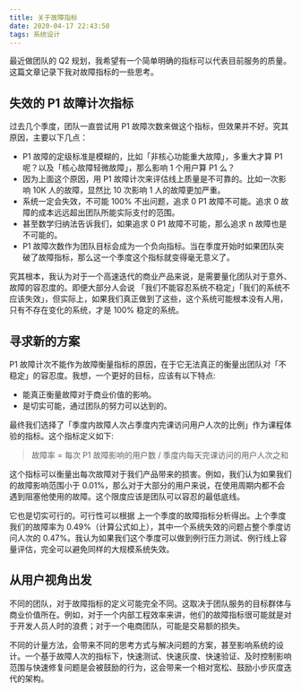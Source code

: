 ```yaml
---
title: 关于故障指标
date: 2020-04-17 22:43:50
tags: 系统设计
---
```


最近做团队的 Q2 规划，我希望有一个简单明确的指标可以代表目前服务的质量。这篇文章记录下我对故障指标的一些思考。

## 失效的 P1 故障计次指标
过去几个季度，团队一直尝试用 P1 故障次数来做这个指标，但效果并不好。究其原因，主要以下几点：
* P1 故障的定级标准是模糊的，比如「非核心功能重大故障」，多重大才算 P1 呢？以及「核心故障轻微故障」，那么影响 1 个用户算 P1 么？
* 因为上面这个原因，用 P1 故障计次来评估线上质量是不可靠的。比如一次影响 10K 人的故障，显然比 10 次影响 1 人的故障更加严重。
* 系统一定会失效，不可能 100% 不出问题，追求 0 P1 故障不可能。追求 0 故障的成本远远超出团队所能实际支付的范围。
* 甚至数学归纳法告诉我们，如果追求 0 P1 故障不可能，那么追求 n 故障也是不可能的。
* P1 故障次数作为团队目标会成为一个负向指标。当在季度开始时如果团队突破了故障指标，那么这一个季度这个指标就变得毫无意义了。

<!-- more -->

究其根本，我认为对于一个高速迭代的商业产品来说，是需要量化团队对于意外、故障的容忍度的。即便大部分人会说 「我们不能容忍系统不稳定」「我们的系统不应该失效」，但实际上，如果我们真正做到了这些，这个系统可能根本没有人用，只有不存在变化的系统，才是 100% 稳定的系统。

## 寻求新的方案
P1 故障计次不能作为故障衡量指标的原因，在于它无法真正的衡量出团队对「不稳定」的容忍度。我想，一个更好的目标，应该有以下特点:
* 能真正衡量故障对于商业价值的影响。
* 是切实可能，通过团队的努力可以达到的。

最终我们选择了「季度内故障人次占季度内完课访问用户人次的比例」作为课程体验的指标。这个指标定义如下:

> 故障率 = 每次 P1 故障影响的用户数 / 季度内每天完课访问的用户人次之和

这个指标可以衡量出每次故障对于我们产品带来的损害。例如，我们认为如果我们的故障影响范围小于 0.01%，那么对于大部分的用户来说，在使用周期内都不会遇到阻塞他使用的故障。这个限度应该是团队可以容忍的最低底线。

它也是切实可行的。可行性可以根据 上一个季度的故障指标分析得出。上个季度我们的故障率为 0.49%（计算公式如上），其中一个系统失效的问题占整个季度访问人次的 0.47%。我认为如果我们这个季度可以做到例行压力测试、例行线上容量评估，完全可以避免同样的大规模系统失效。

## 从用户视角出发
不同的团队，对于故障指标的定义可能完全不同。这取决于团队服务的目标群体与商业价值所在。例如，对于一个内部工程效率来讲，他们的故障指标很可能就是对于开发人员人时的浪费；对于一个电商团队，可能是交易额的损失。

不同的计量方法，会带来不同的思考方式与解决问题的方案，甚至影响系统的设计。一个基于故障人次的指标下，快速测试、快速灰度、快速验证、及时控制影响范围与快速修复问题是会被鼓励的行为，这会带来一个相对宽松、鼓励小步灰度迭代的架构。
